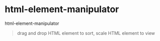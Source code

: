 # html-element-manipulator

html-element-manipulator

  > drag and drop HTML element to sort, scale HTML element to view

